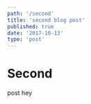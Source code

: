 ```yaml
---
path: '/second'
title: 'second blog post'
published: true
date: '2017-10-13'
type: 'post'
---
```


# Second

post hey
